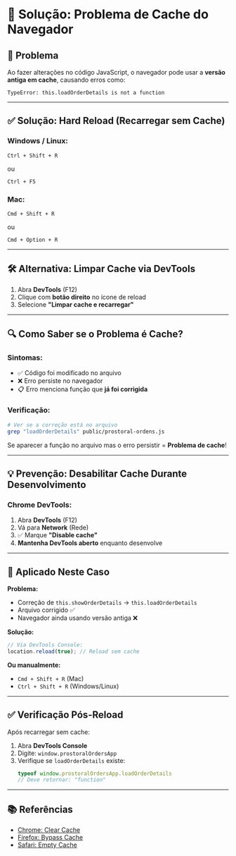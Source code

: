 # 🔄 Solução: Problema de Cache do Navegador

## 🚨 Problema

Ao fazer alterações no código JavaScript, o navegador pode usar a **versão antiga em cache**, causando erros como:

```
TypeError: this.loadOrderDetails is not a function
```

---

## ✅ Solução: Hard Reload (Recarregar sem Cache)

### **Windows / Linux:**
```
Ctrl + Shift + R
```
ou
```
Ctrl + F5
```

### **Mac:**
```
Cmd + Shift + R
```
ou
```
Cmd + Option + R
```

---

## 🛠️ Alternativa: Limpar Cache via DevTools

1. Abra **DevTools** (F12)
2. Clique com **botão direito** no ícone de reload
3. Selecione **"Limpar cache e recarregar"**

---

## 🔍 Como Saber se o Problema é Cache?

### Sintomas:
- ✅ Código foi modificado no arquivo
- ❌ Erro persiste no navegador
- 📋 Erro menciona função que **já foi corrigida**

### Verificação:
```bash
# Ver se a correção está no arquivo
grep "loadOrderDetails" public/prostoral-ordens.js
```

Se aparecer a função no arquivo mas o erro persistir = **Problema de cache**!

---

## 💡 Prevenção: Desabilitar Cache Durante Desenvolvimento

### Chrome DevTools:
1. Abra **DevTools** (F12)
2. Vá para **Network** (Rede)
3. ✅ Marque **"Disable cache"**
4. **Mantenha DevTools aberto** enquanto desenvolve

---

## 🎯 Aplicado Neste Caso

**Problema:**
- Correção de `this.showOrderDetails` → `this.loadOrderDetails`
- Arquivo corrigido ✅
- Navegador ainda usando versão antiga ❌

**Solução:**
```javascript
// Via DevTools Console:
location.reload(true); // Reload sem cache
```

**Ou manualmente:**
- `Cmd + Shift + R` (Mac)
- `Ctrl + Shift + R` (Windows/Linux)

---

## ✅ Verificação Pós-Reload

Após recarregar sem cache:
1. Abra **DevTools Console**
2. Digite: `window.prostoralOrdersApp`
3. Verifique se `loadOrderDetails` existe:
   ```javascript
   typeof window.prostoralOrdersApp.loadOrderDetails
   // Deve retornar: "function"
   ```

---

## 📚 Referências

- [Chrome: Clear Cache](https://support.google.com/accounts/answer/32050)
- [Firefox: Bypass Cache](https://support.mozilla.org/en-US/kb/how-clear-firefox-cache)
- [Safari: Empty Cache](https://support.apple.com/guide/safari/clear-your-browsing-history-sfri47acf5d6/mac)

